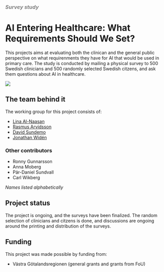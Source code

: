 <h3 style="color: grey;"><i>Survey study</i></h3>

# AI Entering Healthcare: What Requirements Should We Set?

This projects aims at evaluating both the clinican and the general public
perspective on what requirenments they have for AI that would be used in primary
care. The study is conducted by mailing a physical survey to 500 Swedish
clinicians and 500 randomly selected Swedish citzens, and ask them questions
about AI in healthcare.

<img src="/survey_study.jpg">

## The team behind it

The working group for this project consists of:
- [Lina Al-Naasan](/About%20PETRA/The%20team#colabs)
- [Rasmus Arvidsson](/About%20PETRA/The%20team#rasmus)
- [David Sundemo](/About%20PETRA/The%20team#david)
- [Jonathan Widén](/About%20PETRA/The%20team#jonathan)

### Other contributors

- Ronny Gunnarsson
- Anna Moberg
- Pär-Daniel Sundvall
- Carl Wikberg

_Names listed alphabetically_

## Project status

The project is ongoing, and the surveys have been finalized. The random
selection of clinicians and citzens is done, and discussions are ongoing around
the printing and distribution of the surveys.

## Funding

This project was made possible by funding from:
 - Västra Götalandsregionen (general grants and grants from FoU)
